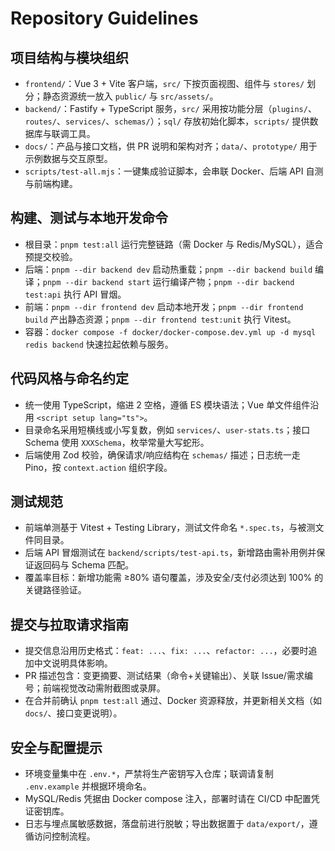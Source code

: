 # Repository Guidelines

## 项目结构与模块组织
- `frontend/`：Vue 3 + Vite 客户端，`src/` 下按页面视图、组件与 `stores/` 划分；静态资源统一放入 `public/` 与 `src/assets/`。
- `backend/`：Fastify + TypeScript 服务，`src/` 采用按功能分层（`plugins/`、`routes/`、`services/`、`schemas/`）；`sql/` 存放初始化脚本，`scripts/` 提供数据库与联调工具。
- `docs/`：产品与接口文档，供 PR 说明和架构对齐；`data/`、`prototype/` 用于示例数据与交互原型。
- `scripts/test-all.mjs`：一键集成验证脚本，会串联 Docker、后端 API 自测与前端构建。

## 构建、测试与本地开发命令
- 根目录：`pnpm test:all` 运行完整链路（需 Docker 与 Redis/MySQL），适合预提交校验。
- 后端：`pnpm --dir backend dev` 启动热重载；`pnpm --dir backend build` 编译；`pnpm --dir backend start` 运行编译产物；`pnpm --dir backend test:api` 执行 API 冒烟。
- 前端：`pnpm --dir frontend dev` 启动本地开发；`pnpm --dir frontend build` 产出静态资源；`pnpm --dir frontend test:unit` 执行 Vitest。
- 容器：`docker compose -f docker/docker-compose.dev.yml up -d mysql redis backend` 快速拉起依赖与服务。

## 代码风格与命名约定
- 统一使用 TypeScript，缩进 2 空格，遵循 ES 模块语法；Vue 单文件组件沿用 `<script setup lang="ts">`。
- 目录命名采用短横线或小写复数，例如 `services/`、`user-stats.ts`；接口 Schema 使用 `XXXSchema`，枚举常量大写蛇形。
- 后端使用 Zod 校验，确保请求/响应结构在 `schemas/` 描述；日志统一走 Pino，按 `context.action` 组织字段。

## 测试规范
- 前端单测基于 Vitest + Testing Library，测试文件命名 `*.spec.ts`，与被测文件同目录。
- 后端 API 冒烟测试在 `backend/scripts/test-api.ts`，新增路由需补用例并保证返回码与 Schema 匹配。
- 覆盖率目标：新增功能需 ≥80% 语句覆盖，涉及安全/支付必须达到 100% 的关键路径验证。

## 提交与拉取请求指南
- 提交信息沿用历史格式：`feat: ...`、`fix: ...`、`refactor: ...`，必要时追加中文说明具体影响。
- PR 描述包含：变更摘要、测试结果（命令+关键输出）、关联 Issue/需求编号；前端视觉改动需附截图或录屏。
- 在合并前确认 `pnpm test:all` 通过、Docker 资源释放，并更新相关文档（如 `docs/`、接口变更说明）。

## 安全与配置提示
- 环境变量集中在 `.env.*`，严禁将生产密钥写入仓库；联调请复制 `.env.example` 并根据环境命名。
- MySQL/Redis 凭据由 Docker compose 注入，部署时请在 CI/CD 中配置凭证密钥库。
- 日志与埋点属敏感数据，落盘前进行脱敏；导出数据置于 `data/export/`，遵循访问控制流程。
